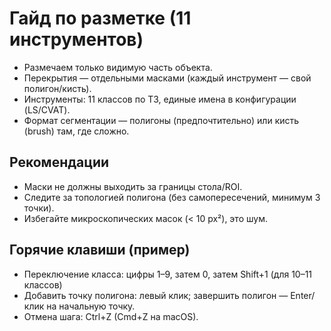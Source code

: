 # Гайд по разметке (11 инструментов)

- Размечаем только видимую часть объекта.
- Перекрытия — отдельными масками (каждый инструмент — свой полигон/кисть).
- Инструменты: 11 классов по ТЗ, единые имена в конфигурации (LS/CVAT).
- Формат сегментации — полигоны (предпочтительно) или кисть (brush) там, где сложно.

## Рекомендации
- Маски не должны выходить за границы стола/ROI.
- Следите за топологией полигона (без самопересечений, минимум 3 точки).
- Избегайте микроскопических масок (< 10 px²), это шум.

## Горячие клавиши (пример)
- Переключение класса: цифры 1–9, затем 0, затем Shift+1 (для 10–11 классов)
- Добавить точку полигона: левый клик; завершить полигон — Enter/клик на начальную точку.
- Отмена шага: Ctrl+Z (Cmd+Z на macOS).


